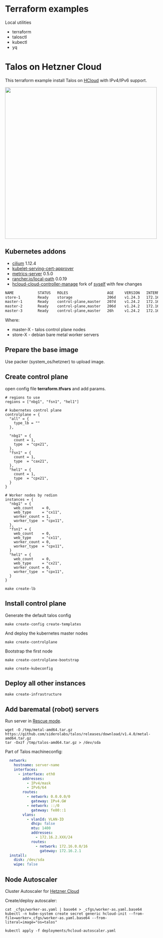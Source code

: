# Terraform examples

Local utilities

* terraform
* talosctl
* kubectl
* yq

# Talos on Hetzner Cloud

This terraform example install Talos on [HCloud](https://www.hetzner.com/cloud) with IPv4/IPv6 support.

<img src="/img/hetzner.png" width="500px">

## Kubernetes addons

* [cilium](https://github.com/cilium/cilium) 1.12.4
* [kubelet-serving-cert-approver](https://github.com/alex1989hu/kubelet-serving-cert-approver)
* [metrics-server](https://github.com/kubernetes-sigs/metrics-server) 0.5.0
* [rancher.io/local-path](https://github.com/rancher/local-path-provisioner) 0.0.19
* [hcloud-cloud-controller-manage](https://github.com/sergelogvinov/hetzner-cloud-controller-manager) fork of [syself](https://github.com/syself/hetzner-cloud-controller-manager) with few changes

```sh
NAME           STATUS   ROLES                  AGE     VERSION   INTERNAL-IP   EXTERNAL-IP       OS-IMAGE                         KERNEL-VERSION    CONTAINER-RUNTIME     ZONE         REGION
store-1        Ready    storage                206d    v1.24.3   172.16.2.51   65.21.XX.XX       Debian GNU/Linux 11 (bullseye)   5.10.0-15-amd64   containerd://1.4.13   hel1-dc1     hel1
master-1       Ready    control-plane,master   207d    v1.24.2   172.16.0.11   65.108.XX.XX      Talos (v1.1.1)                   5.15.54-talos     containerd://1.6.6    hel1-dc2     hel1
master-2       Ready    control-plane,master   206d    v1.24.2   172.16.0.12   159.69.XX.XX      Talos (v1.1.1)                   5.15.54-talos     containerd://1.6.6    fsn1-dc14    fsn1
master-3       Ready    control-plane,master   26h     v1.24.2   172.16.0.13   65.108.XX.XX      Talos (v1.1.1)                   5.15.54-talos     containerd://1.6.6    hel1-dc2     hel1
```

Where:
* master-X - talos control plane nodes
* store-X - debian bare metal worker servers

## Prepare the base image

Use packer (system_os/hetzner) to upload image.

## Create control plane

open config file **terraform.tfvars** and add params.

```hcl
# regions to use
regions = ["nbg1", "fsn1", "hel1"]

# kubernetes control plane
controlplane = {
  "all" = {
    type_lb = ""
  },

  "nbg1" = {
    count = 1,
    type  = "cpx21",
  },
  "fsn1" = {
    count = 1,
    type  = "cax21",
  },
  "hel1" = {
    count = 1,
    type  = "cpx21",
  }
}

# Worker nodes by redion
instances = {
  "nbg1" = {
    web_count    = 0,
    web_type     = "cx11",
    worker_count = 1,
    worker_type  = "cpx11",
  },
  "fsn1" = {
    web_count    = 0,
    web_type     = "cx11",
    worker_count = 0,
    worker_type  = "cpx11",
  }
  "hel1" = {
    web_count    = 0,
    web_type     = "cx21",
    worker_count = 0,
    worker_type  = "cpx11",
  }
}
```

```shell
make create-lb
```

## Install control plane

Generate the default talos config

```shell
make create-config create-templates
```

And deploy the kubernetes master nodes

```shell
make create-controlplane
```

Bootstrap the first node

```shell
make create-controlplane-bootstrap
```

```shell
make create-kubeconfig
```

## Deploy all other instances

```shell
make create-infrastructure
```

## Add barematal (robot) servers

Run server in [Rescue mode](https://docs.hetzner.com/robot/dedicated-server/troubleshooting/hetzner-rescue-system/).

```shell
wget -O /tmp/metal-amd64.tar.gz https://github.com/siderolabs/talos/releases/download/v1.4.0/metal-amd64.tar.gz
tar -Oxzf /tmp/talos-amd64.tar.gz > /dev/sda
```

Part of Talos machineconfig:

```yaml
  network:
    hostname: server-name
    interfaces:
      - interface: eth0
        addresses:
          - IPv4/mask
          - IPv6/64
        routes:
          - network: 0.0.0.0/0
            gateway: IPv4.GW
          - network: ::/0
            gateway: fe80::1
        vlans:
          - vlanId: VLAN-ID
            dhcp: false
            mtu: 1400
            addresses:
              - 172.16.2.XXX/24
            routes:
              - network: 172.16.0.0/16
                gateway: 172.16.2.1
  install:
    disk: /dev/sda
    wipe: false
```

## Node Autoscaler

Cluster Autoscaler for [Hetzner Cloud](https://github.com/kubernetes/autoscaler/tree/master/cluster-autoscaler/cloudprovider/hetzner)

Create/deploy autoscaler:

```shell
cat _cfgs/worker-as.yaml | base64 > _cfgs/worker-as.yaml.base64
kubectl -n kube-system create secret generic hcloud-init --from-file=worker=_cfgs/worker-as.yaml.base64 --from-literal=image="os=talos"

kubectl apply -f deployments/hcloud-autoscaler.yaml
```
